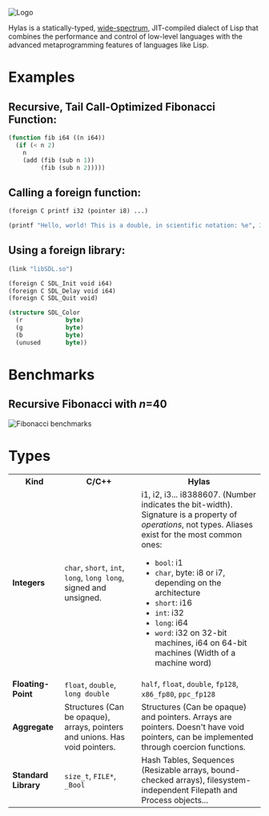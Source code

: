 ![Logo](http://eudoxia0.github.com/Hylas-Lisp/img/logo.svg)

Hylas is a statically-typed, [wide-spectrum](http://en.wikipedia.org/wiki/Wide-spectrum_language), JIT-compiled dialect of Lisp that combines the performance and control of low-level languages with the advanced metaprogramming features of languages like Lisp.

# Examples

## Recursive, Tail Call-Optimized Fibonacci Function:

```lisp
(function fib i64 ((n i64))
  (if (< n 2)
    n
    (add (fib (sub n 1))
         (fib (sub n 2)))))
```

## Calling a foreign function:

```lisp
(foreign C printf i32 (pointer i8) ...)

(printf "Hello, world! This is a double, in scientific notation: %e", 3.141592)
```

## Using a foreign library:

```lisp
(link "libSDL.so")

(foreign C SDL_Init void i64)
(foreign C SDL_Delay void i64)
(foreign C SDL_Quit void)

(structure SDL_Color
  (r            byte)
  (g            byte)
  (b            byte)
  (unused       byte))
```

# Benchmarks

## Recursive Fibonacci with _n_=40

![Fibonacci benchmarks](http://eudoxia0.github.com/Hylas-Lisp/img/fib.jpg)

# Types

<table>
    <tr>
        <th><strong>Kind</strong></th><th><strong>C/C++</strong></th><th><strong>Hylas</strong></th>
    </tr>
    <tr>
        <td><strong>Integers</strong></td><td><code>char</code>, <code>short</code>, <code>int</code>, <code>long</code>, <code>long long</code>, signed and unsigned.</td>
        <td>i1, i2, i3... i8388607. (Number indicates the bit-width).<br> Signature is a property of <em>operations</em>, not types.
        Aliases exist for the most common ones:
        <ul>
        <li> <code>bool</code>: i1</li>
        <li> <code>char</code>, byte: i8 or i7, depending on the architecture</li>
        <li> <code>short</code>: i16</li>
        <li> <code>int</code>: i32</li>
        <li> <code>long</code>: i64</li>
        <li> <code>word</code>: i32 on 32-bit machines, i64 on 64-bit machines (Width of a machine word)</li>
        </ul>
        </td>
    </tr>
    <tr>
        <td><strong>Floating-Point</strong></td><td><span><code>float</code>, <code>double</code>, <code>long double</code></span></td><td><span><code>half</code>, <code>float</code>, <code>double</code>, <code>fp128</code>, <code>x86_fp80</code>, <code>ppc_fp128</code></span></td>
    </tr>
    <tr>
        <td><strong>Aggregate</strong></td><td><span>Structures (Can be opaque), arrays, pointers and unions. Has void pointers.</td><td>Structures (Can be opaque) and pointers. Arrays are pointers. Doesn't have void pointers, can be implemented through coercion functions.</span></td>
    </tr>
    <tr>
        <td><strong>Standard Library</strong></td><td><code>size_t</code>, <code>FILE*</code>, <code>_Bool</code></td><td><span>Hash Tables, Sequences (Resizable arrays, bound-checked arrays), filesystem-independent Filepath and Process objects...</span></td>
    </tr>
</table>
